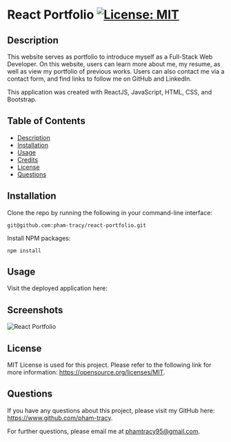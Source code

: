 # React Portfolio [![License: MIT](https://img.shields.io/badge/License-MIT-yellow.svg)](https://opensource.org/licenses/MIT)

## Description

This website serves as portfolio to introduce myself as a Full-Stack Web Developer. On this website, users can learn more about me, my resume, as well as view my portfolio of previous works. Users can also contact me via a contact form, and find links to follow me on GitHub and LinkedIn.

This application was created with ReactJS, JavaScript, HTML, CSS, and Bootstrap.

## Table of Contents

- [Description](#description)
- [Installation](#installation)
- [Usage](#usage)
- [Credits](#credits)
- [License](#license)
- [Questions](#questions)

## Installation

Clone the repo by running the following in your command-line interface:

    git@github.com:pham-tracy/react-portfolio.git

Install NPM packages:

    npm install

## Usage

Visit the deployed application here:

## Screenshots

![React Portfolio]()

## License

MIT License is used for this project. Please refer to the following link for more information: https://opensource.org/licenses/MIT.

## Questions

If you have any questions about this project, please visit my GitHub here: https://www.github.com/pham-tracy.

For further questions, please email me at phamtracy95@gmail.com.
